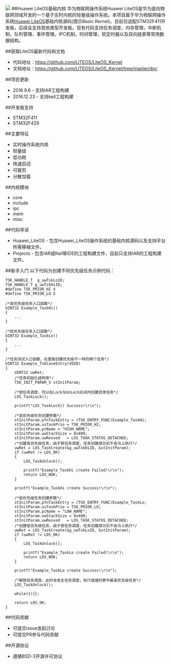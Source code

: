 ![](http://developer.huawei.com/ict/sites/default/files/ueditor/26/upload/image/20160827/1472287221569855.png)
##Huawei LiteOS基础内核
华为物联网操作系统Huawei LiteOS是华为面向物联网领域开发的一个基于实时内核的轻量级操作系统。本项目属于华为物联网操作系统[Huawei LiteOS](http://developer.huawei.com/ict/cn/site-iot/product/liteos)基础内核源码(图示Basic Kernel)，目前仅适配STM32F411开发板，后续会支持其他类型开发板。现有代码支持任务调度，内存管理，中断机制，队列管理，事件管理，IPC机制，时间管理，软定时器以及双向链表等常用数据结构。

##获取LiteOS最新代码和文档    
* 代码地址：https://github.com/LITEOS/LiteOS_Kernel
* 文档地址：https://github.com/LITEOS/LiteOS_Kernel/tree/master/doc

##项目更新
* 2016.9.6 - 支持IAR工程构建 
* 2016.12.23 - 支持keil工程构建 

##开发板支持
* STM32F411
* STM32F429

##主要特征
* 实时操作系统内核
* 轻量级
* 低功耗
* 快速启动
* 可裁剪
* 分散加载

##内核模块
* core
* include
* ipc
* mem
* misc

##代码导读
* Huawei\_LiteOS - 包含Huawei_LiteOS操作系统的基础内核源码以及支持平台所需移植文件。
* Projects - 包含IAR或Keil等IDE的工程构建文件，目前只支持IAR的工程构建文件。

##新手入门
以下代码为创建不同优先级任务示例代码：

    TSK_HANDLE_T  g_uwTskLoID;
    TSK_HANDLE_T g_uwTskHiID;
    #define TSK_PRIOR_HI 4
    #define TSK_PRIOR_LO 5

    /*高优先级任务入口函数*/
    UINT32 Example_TaskHi()
    {
        ...
    }

    /*低优先级任务入口函数*/
    UINT32 Example_TaskLo()
    {
        ...
    }

    /*任务测试入口函数，在里面创建优先级不一样的两个任务*/
    UINT32 Example_TskCaseEntry(VOID)
    {
        UINT32 uwRet;
        /*任务初始化结构体*/
        TSK_INIT_PARAM_S stInitParam;
    
        /*锁任务调度，可以在Lock与UnLock区间内创建具体任务*/
        LOS_TaskLock();
    
        printf("LOS_TaskLock() Success!\r\n");
    
        /*高优先级任务创建参数*/
        stInitParam.pfnTaskEntry = (TSK_ENTRY_FUNC)Example_TaskHi;
        stInitParam.usTaskPrio = TSK_PRIOR_HI;
        stInitParam.pcName = "HIGH_NAME";
        stInitParam.uwStackSize = 0x400;
        stInitParam.uwResved   = LOS_TASK_STATUS_DETACHED;
        /*创建高优先级任务，由于锁任务调度，任务创建成功后不会马上执行*/
        uwRet = LOS_TaskCreate(&g_uwTskHiID, &stInitParam);
        if (uwRet != LOS_OK)
        {
            LOS_TaskUnlock();
     
            printf("Example_TaskHi create Failed!\r\n");
            return LOS_NOK;
        }
    
        printf("Example_TaskHi create Success!\r\n");
    
        /*低优先级任务创建参数*/
        stInitParam.pfnTaskEntry = (TSK_ENTRY_FUNC)Example_TaskLo;
        stInitParam.usTaskPrio = TSK_PRIOR_LO;
        stInitParam.pcName = "LOW_NAME";
        stInitParam.uwStackSize = 0x400;
        stInitParam.uwResved   = LOS_TASK_STATUS_DETACHED;
        /*创建低优先级任务，由于锁任务调度，任务创建成功后不会马上执行*/
        uwRet = LOS_TaskCreate(&g_uwTskLoID, &stInitParam);
        if (uwRet != LOS_OK)
        {
            LOS_TaskUnlock();
    
            printf("Example_TaskLo create Failed!\r\n");
            return LOS_NOK;
        }
    
        printf("Example_TaskLo create Success!\r\n");
    
        /*解锁任务调度，此时会发生任务调度，执行就绪列表中最高优先级任务*/
        LOS_TaskUnlock();
    
        while(1){};
    
        return LOS_OK;
    }

##代码贡献
* 可提交issue发起讨论
* 可提交PR参与代码贡献

##开源协议
* 遵循BSD-3开源许可协议
